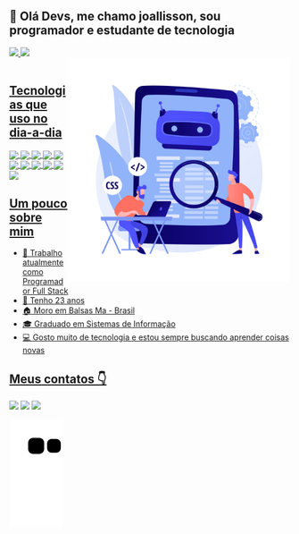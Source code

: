 ## 👋 Olá Devs, me chamo joallisson, sou programador e estudante de tecnologia 
<div>
  <a href="https://github.com/joallisson">
  <img height="160em" src="https://github-readme-stats.vercel.app/api?username=joallisson&show_icons=true&theme=dracula&include_all_commits=true&count_private=true"/>
  <img height="160em" src="https://github-readme-stats.vercel.app/api/top-langs/?username=joallisson&layout=compact&langs_count=7&theme=dracula"/>
</div>


<img border="solid 5px" align="right" width="400em" src="devs.jpg"/>

 <br/>

## Tecnologias que uso no dia-a-dia  
 <img align="center" height="40em" src="https://cdn.jsdelivr.net/gh/devicons/devicon/icons/javascript/javascript-plain.svg" />
 <img align="center" height="40em" src="https://cdn.jsdelivr.net/gh/devicons/devicon/icons/nodejs/nodejs-original-wordmark.svg" />
 <img align="center" height="40em" src="https://cdn.jsdelivr.net/gh/devicons/devicon/icons/html5/html5-original.svg" />
 <img align="center" height="40em" src="https://cdn.jsdelivr.net/gh/devicons/devicon/icons/css3/css3-original.svg" />
 <img align="center" height="40em" src="https://cdn.jsdelivr.net/gh/devicons/devicon/icons/git/git-original.svg" />
 <img align="center" height="40em" src="https://cdn.jsdelivr.net/gh/devicons/devicon/icons/github/github-original.svg" />
 <img align="center" height="40em" src="https://cdn.jsdelivr.net/gh/devicons/devicon/icons/react/react-original.svg" />
 <img align="center" height="40em" src="https://cdn.jsdelivr.net/gh/devicons/devicon/icons/express/express-original.svg" />
 <img align="center" height="40em" src="https://cdn.jsdelivr.net/gh/devicons/devicon/icons/linux/linux-original.svg" />
 <img align="center" height="40em" src="https://cdn.jsdelivr.net/gh/devicons/devicon/icons/mongodb/mongodb-original-wordmark.svg" />
 <img align="center" height="40em" src="https://cdn.jsdelivr.net/gh/devicons/devicon/icons/mysql/mysql-original.svg" />
 
 <br/>
 
## Um pouco sobre mim
 
- 💼 Trabalho atualmente como Programador Full Stack
- 👨 Tenho 23 anos
- 🏠 Moro em Balsas Ma - Brasil
- 🎓 Graduado em Sistemas de Informação
- 💻 Gosto muito de tecnologia e estou sempre buscando aprender coisas novas


## Meus contatos 👇
<a href="https://www.linkedin.com/in/joallisson-nascimento-castro-42b1241b5/" target="_blank"><img src="https://img.shields.io/badge/LinkedIn-0077B5?style=for-the-badge&logo=linkedin&logoColor=white" target="_blank"></a>
<a href="https://www.instagram.com/invites/contact/?i=r5rspjal90ul&utm_content=22rzb8b" target="_blank"><img src="https://img.shields.io/badge/Instagram-E4405F?style=for-the-badge&logo=instagram&logoColor=white" target="_blank"></a>
<a href="https://www.facebook.com/profile.php?id=100013036902145" target="_blank"><img src="https://img.shields.io/badge/Facebook-1877F2?style=for-the-badge&logo=facebook&logoColor=white" target="_blank"></a>
 
 ![Snake animation](https://github.com/Joallisson/Joallisson/blob/output/github-contribution-grid-snake.svg)

